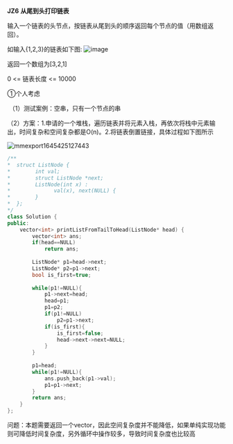 **JZ6** **从尾到头打印链表**

输入一个链表的头节点，按链表从尾到头的顺序返回每个节点的值（用数组返回）。

如输入{1,2,3}的链表如下图:
![image](https://user-images.githubusercontent.com/47242566/155068237-d0b58ce9-3175-4616-974b-5030a6de9d26.png)


返回一个数组为[3,2,1]

0 <= 链表长度 <= 10000

①个人考虑

​	（1）测试案例：空串，只有一个节点的串

​	（2）方案：1.申请的一个堆栈，遍历链表并将元素入栈，再依次将栈中元素输出，时间复杂和空间复杂都是O(n)。2.将链表倒置链接，具体过程如下图所示

![mmexport1645425127443](https://user-images.githubusercontent.com/47242566/155068507-1bb2afc4-77fe-4d14-b954-f8f6a8b37f5e.jpg)

```c++
/**
*  struct ListNode {
*        int val;
*        struct ListNode *next;
*        ListNode(int x) :
*              val(x), next(NULL) {
*        }
*  };
*/
class Solution {
public:
    vector<int> printListFromTailToHead(ListNode* head) {
        vector<int> ans;
        if(head==NULL)
            return ans;
        
        ListNode* p1=head->next;
        ListNode* p2=p1->next;
    	bool is_first=true;
        
        while(p1!=NULL){
            p1->next=head;
            head=p1;
            p1=p2;
            if(p1!=NULL)
                p2=p1->next;
            if(is_first){
                is_first=false;
                head->next->next=NULL;
            }
        }
        
    	p1=head;
    	while(p1!=NULL){
            ans.push_back(p1->val);
            p1=p1->next;
        }
        return ans;
    }
};
```

问题：本题需要返回一个vector，因此空间复杂度并不能降低，如果单纯实现功能则可降低时间复杂度，另外循环中操作较多，导致时间复杂度也比较高
